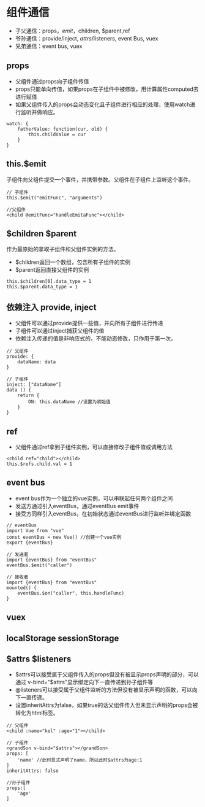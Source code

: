 # 组件通信

- 子父通信：props，$emit，$children, $parent,ref
- 爷孙通信：provide/inject, $attrs/$listeners, event Bus, vuex
- 兄弟通信：event bus, vuex

## props

- 父组件通过props向子组件传值
- props只能单向传值，如果props在子组件中被修改，用计算属性computed去进行赋值
- 如果父组件传入的props会动态变化且子组件进行相应的处理，使用watch进行监听并做响应。

```
watch: {
    fatherValue: function(cur, old) {
        this.childValue = cur
    }
}
```

## this.$emit

子组件向父组件提交一个事件，并携带参数。父组件在子组件上监听这个事件。

```
// 子组件
this.$emit("emitFunc", "arguments")
```
```
//父组件
<child @emitFunc="handleEmitaFunc"></child>
```

## $children $parent

作为最原始的拿取子组件和父组件实例的方法。

- $children返回一个数组，包含所有子组件的实例
- $parent返回直接父组件的实例

```
this.$children[0].data_type = 1
this.$parent.data_type = 1
```

## 依赖注入 provide, inject

- 父组件可以通过provide提供一些值，并向所有子组件进行传递
- 子组件可以通过inject捕获父组件的值
- 依赖注入传递的值是非响应式的，不能动态修改，只作用于第一次。

```
// 父组件
provide: {
    dataName: data
}
```
```
// 子组件
inject: ["dataName"]
data () {
    return {
        DN: this.dataName //设置为初始值
    }
}
```

## ref

- 父组件通过ref拿到子组件实例，可以直接修改子组件值或调用方法

```
<child ref="child"></child>
this.$refs.child.val = 1
```

## event bus

- event bus作为一个独立的vue实例，可以串联起任何两个组件之间
- 发送方通过引入eventBus，通过eventBus emit事件
- 接受方同样引入eventBus，在初始状态通过eventBus进行监听并绑定函数

```
// eventBus
import Vue from "vue"
const eventBus = new Vue() //创建一个vue实例
export {eventBus}
```
```
// 发送者
import {eventBus} from "eventBus"
eventBus.$emit("caller")
```
```
// 接收者
import {eventBus} from "eventBus"
mounted() {
    eventBus.$on("caller", this.handleFunc)
}
```

## vuex

## localStorage sessionStorage

## $attrs $listeners

- $attrs可以接受属于父组件传入的props但没有被显示props声明的部分，可以通过 v-bind="$attrs"显示绑定向下一直传递到孙子组件等
- @listeners可以接受属于父组件监听的方法但没有被显示声明的函数，可以向下一直传递。
- 设置inheritAttrs为false，如果true的话父组件传入但未显示声明的props会被转化为html标签。

```
// 父组件
<child :name="kel" :age="1"></child>
```
```
// 子组件
<grandSon v-bind="$attrs"></grandSon>
props: [
    'name' //此时显式声明了name，所以此时$attrs为age:1
]
inheritAttrs: false
```
```
//孙子组件
props:[
    'age'
]
```